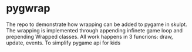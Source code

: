 # pygwrap
The repo to demonstrate how wrapping can be added to pygame in skulpt.
The wrapping is implemented through appending infinete game loop and prepending Wrapped classes.
All work happens in 3 funcrions: draw, update, events. To simplify pygame api for kids
